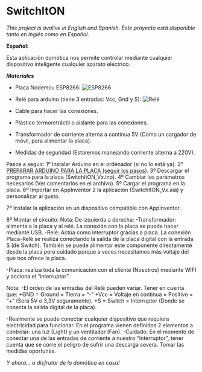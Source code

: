 # SwitchItON

*This project is avalive in English and Spanish.*
*Este proyecto está disponible tanto en inglés como en Español.*


**Español:**

Esta aplicación domótica nos permite controlar mediante cualquier dispositivo inteligente cualquier aparato eléctrico. 

***Materiales***

- Placa Nodemcu ESP8266:
![ESP8266](https://github.com/Jkutkut/SwitchItON/blob/master/imgs/esp8266.png)

- Relé para arduino (tiene 3 entradas: Vcc, Gnd y S):
![Relé](https://github.com/Jkutkut/SwitchItON/blob/master/imgs/relay.png)

- Cable para hacer las conexiones.
- Plástico termoretráctil o aislante para las conexiones.
- Transformador de corriente alterna a continua 5V (Como un cargador de móvil, para alimentar la placa).
- Medidas de seguridad (Estaremos manejando corriente alterna a 220V).

Pasos a seguir:
1º Instalar Arduino en el ordenador (si no lo está ya).
2º [PREPARAR ARDUINO PARA LA PLACA (seguir los pasos)](https://www.youtube.com/watch?v=0g7sazWXfEI).
3º Descargar el programa para la placa (SwitchItON_V*x*.ino).
4º Cambiar los parámetros necesarios (Ver comentarios en el archivo).
5º Cargar el programa en la placa.
6º Importar en AppInventor 2 la aplicación (SwitchItON_V*x*.aia) y personalizar al gusto.

7º Instalar la aplicación en un dispositivo compatible con AppInventor.

8º Montar el circuito:
Nota: De izquierda a derecha:
-Transformador: alimenta a la placa y al relé. La conexión con la placa se puede hacer mediante USB.
-Relé: Actúa como interruptor gracias a placa. La conexión Placa-Relé se realiza conectando la salida de la placa digital con la entrada S (de Switch). También se puede alimentar este componente directamente desde la placa pero cuidado porque a veces necesitamos más voltaje del que nos ofrece la placa.
 
-Placa: realiza toda la comunicación con el cliente (Nosotros) mediante WIFI y acciona el “interruptor”.


Nota:
-El orden de las entradas del Relé pueden variar. Tener en cuenta que:
   +GND = Ground = Tierra = “-”
   +Vcc = Voltaje en continua = Positivo = “+” (Será 5V o 3,3V seguramente).
   +S = Switch = Interruptor (Donde se conecta la salida digital de la placa).

-Realmente se puede conectar cualquier dispositivo que requiera electricidad para funcionar. En el programa vienen definidos 2 elementos a controlar: una luz (Light) y un ventilador (Fan).
-Cuidado: En el momento de conectar una de las entradas de corriente a nuestro “Interruptor”, tener cuenta que se corre el peligro de sufrir una descarga severa. Tomar las medidas oportunas.



*Y ahora… a disfrutar de la domótica en casa!*
